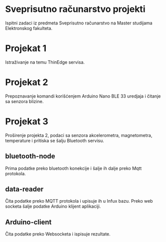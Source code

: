 # Sveprisutno računarstvo projekti

Ispitni zadaci iz predmeta Sveprisutno računarstvo na Master studijama Elektronskog fakulteta.

# Projekat 1

Istraživanje na temu ThinEdge servisa.

# Projekat 2

Prepoznavanje komandi korišćenjem Arduino Nano BLE 33 uredjaja i čitanje sa senzora blizine.

# Projekat 3

Proširenje projekta 2, podaci sa senzora akcelerometra, magnetometra, temperature i pritiska se šalju Bluetooth servisu.

## bluetooth-node

Prima podatke preko bluetooth konekcije i šalje ih dalje preko Mqtt protokola.

## data-reader

Čita podatke preko MQTT protokola i upisuje ih u Infux bazu. Preko web socketa šalje podatke Arduino klijent aplikaciji.

## Arduino-client

Čita podatke preko Websocketa i ispisuje rezultate.
